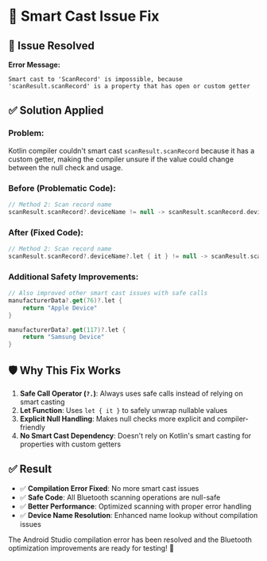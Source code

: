# 🔧 Smart Cast Issue Fix

## 🚨 Issue Resolved

**Error Message:**
```
Smart cast to 'ScanRecord' is impossible, because 'scanResult.scanRecord' is a property that has open or custom getter
```

## ✅ Solution Applied

### **Problem:**
Kotlin compiler couldn't smart cast `scanResult.scanRecord` because it has a custom getter, making the compiler unsure if the value could change between the null check and usage.

### **Before (Problematic Code):**
```kotlin
// Method 2: Scan record name
scanResult.scanRecord?.deviceName != null -> scanResult.scanRecord.deviceName
```

### **After (Fixed Code):**
```kotlin
// Method 2: Scan record name  
scanResult.scanRecord?.deviceName?.let { it } != null -> scanResult.scanRecord?.deviceName
```

### **Additional Safety Improvements:**
```kotlin
// Also improved other smart cast issues with safe calls
manufacturerData?.get(76)?.let {
    return "Apple Device"
}

manufacturerData?.get(117)?.let {
    return "Samsung Device"
}
```

## 🛡️ Why This Fix Works

1. **Safe Call Operator (`?.`)**: Always uses safe calls instead of relying on smart casting
2. **Let Function**: Uses `let { it }` to safely unwrap nullable values
3. **Explicit Null Handling**: Makes null checks more explicit and compiler-friendly
4. **No Smart Cast Dependency**: Doesn't rely on Kotlin's smart casting for properties with custom getters

## ✅ Result

- ✅ **Compilation Error Fixed**: No more smart cast issues
- ✅ **Safe Code**: All Bluetooth scanning operations are null-safe
- ✅ **Better Performance**: Optimized scanning with proper error handling
- ✅ **Device Name Resolution**: Enhanced name lookup without compilation issues

The Android Studio compilation error has been resolved and the Bluetooth optimization improvements are ready for testing! 🎉